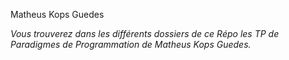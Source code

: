 Matheus Kops Guedes

*Vous trouverez dans les différents dossiers de ce Répo les TP
de Paradigmes de Programmation de Matheus Kops Guedes.*
